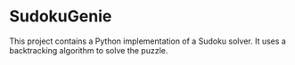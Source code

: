 # SudokuGenie
This project contains a Python implementation of a Sudoku solver. It uses a backtracking algorithm to solve the puzzle.
